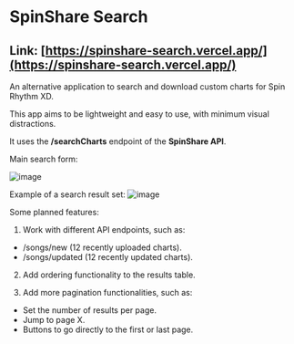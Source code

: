 # SpinShare Search
## Link: [https://spinshare-search.vercel.app/](https://spinshare-search.vercel.app/)

An alternative application to search and download custom charts for Spin Rhythm XD.

This app aims to be lightweight and easy to use, with minimum visual distractions.

It uses the **/searchCharts** endpoint of the **SpinShare API**.

Main search form:

![image](https://user-images.githubusercontent.com/16089829/176086717-4e64373e-4b53-431e-ba31-d1dc11ae86fc.png)

Example of a search result set:
![image](https://user-images.githubusercontent.com/16089829/176086743-6dc79208-5edc-460d-8a41-2d94e7b40d2b.png)

Some planned features:
1. Work with different API endpoints, such as:
* /songs/new (12 recently uploaded charts).
* /songs/updated (12 recently updated charts).
2. Add ordering functionality to the results table.

3. Add more pagination functionalities, such as:
* Set the number of results per page.
* Jump to page X.
* Buttons to go directly to the first or last page.